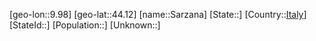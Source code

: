 ﻿---
location: [44.12,9.98]
type: City
tags:
- geo/City


SpocWebEntityId: 33965
isDeleted: false
confidential: public

---
[geo-lon::9.98]
[geo-lat::44.12]
[name::Sarzana]
[State::]
[Country::[Italy](geo/Continent/Europe/Italy.md)]
[StateId::]
[Population::]
[Unknown::]

